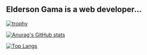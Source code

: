## Elderson Gama is a web developer...

[![trophy](https://github-profile-trophy.vercel.app/?username=eldersoon&&theme=dracula)](https://github.com/ryo-ma/github-profile-trophy)

[![Anurag's GitHub stats](https://github-readme-stats.vercel.app/api?username=eldersoon)](https://github.com/anuraghazra/github-readme-stats)

[![Top Langs](https://github-readme-stats.vercel.app/api/top-langs/?username=eldersoon&layout=donut)](https://github.com/anuraghazra/github-readme-stats)
